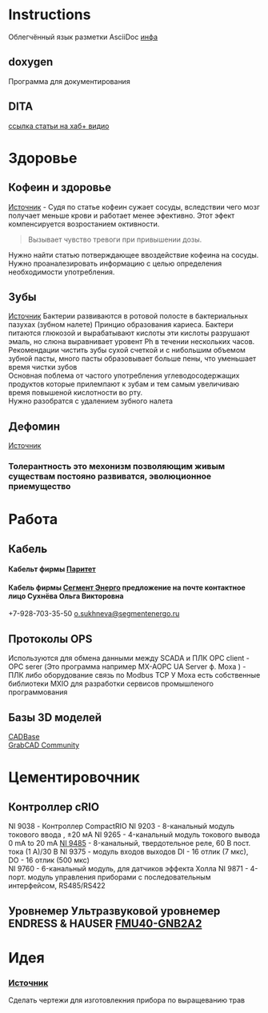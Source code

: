 # Instructions
Облегчённый язык разметки AsciiDoc
[инфа](AsciiDoc)

## doxygen 
Программа для документирования 

## DITA
[ссылка статьи на хаб+ видио](https://habr.com/ru/company/yandex/blog/348842/)


# Здоровье
## Кофеин и здоровье

[Источник](https://habr.com/ru/post/719468/) - Судя по статье кофеин сужает сосуды, вследствии чего мозг получает меньше крови и работает менее эфективно. Этот эфект компенсируется возростанием октивности.    

> Вызывает чувство тревоги при привышении дозы.  
 
Нужно найти статью потверждающее ввоздействие кофеина на сосуды.    
Нужно проаналезировать информацию с целью определения необходимости употребления.    

## Зубы
[Источник](https://habr.com/ru/company/belayaraduga/blog/719200/)
Бактерии развиваются в ротовой полосте в бактериальных пазухах (зубном налете)
Принцио образования кариеса. Бактери питаются глюкозой и вырабатывают кислоты эти кислоты разрушают эмаль, но слюна выравнивает уровент Ph в течении нескольких часов.   
Рекомендации чистить зубы сухой счеткой и с нибольшим объемом зубной пасты, много пасты образовывает больше пены, что уменьшает время чистки зубов    
Основная поблема от частого употребления углеводосодержащих продуктов которые прилемпают к зубам и тем самым увеличиваю время повышеной кислотности во рту.   
Нужно разобратся с удалением зубного налета    

## Дефомин 
[Источник](https://habr.com/ru/post/719044/)
### Толерантность это мехонизм позволяющим живым существам постояно развиватся, эволюционное приемущество

# Работа
## Кабель 
#### Кабельт фирмы [Паритет](https://www.paritet.su/catalog/kdpepgkshpng_a_hf/kdpepgkshpng_a_hf_1kh2kh1_50/?sphrase_id=811263)
#### Кабель фирмы [Сегмент Энерго](https://segmentenergo.ru/) предложение на почте контактное лицо Сухнёва Ольга Викторовна
+7-928-703-35-50 o.sukhneva@segmentenergo.ru

## Протоколы OPS 
Используются для обмена данными между SCADA и ПЛК
OPC client - OPC serer (Это программа например MX-AOPC UA Server ф. Moxa ) - ПЛК либо оборудование связь по Modbus TCP
У Moxa есть собственные библиотеки MXIO для разработки сервисов промышленого программования   

## Базы 3D моделей 
[CADBase](https://cadbase.rs/)   
[GrabCAD Community](https://grabcad.com/library)

# Цементировочник
## Контроллер cRIO
NI 9038 - Контроллер CompactRIO
NI 9203 - 8-канальный модуль токового ввода , ±20 мА 
NI 9265 - 4-канальный модуль токового вывода 0 mA to 20 mA
[NI 9485](https://www.ni.com/ru-ru/support/model.ni-9485.html) - 8-канальный, твердотельное реле, 60 В пост. тока (1 А)/30 В 
NI 9375 - модуль входов выходов DI - 16 отлик (7 мкс), DO - 16 отлик (500 мкс)   
NI 9760 - 6-канальный модуль, для  датчиков эффекта Холла
NI 9871 - 4-порт. модуль управления приборами с последовательным интерфейсом, RS485/RS422    

## Уровнемер Ультразвуковой уровнемер ENDRESS & HAUSER [FMU40-GNB2A2](https://www.ru.endress.com/ru/Tailor-made-field-instrumentation/uroven/Prosonic-FMU40?t.tabId=product-overview)

# Идея
### [Источник](https://habr.com/ru/post/720100/)
Сделать чертежи для изготовлекния прибора по выращеванию трав    

